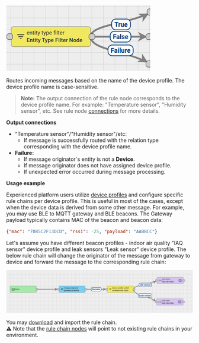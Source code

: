 ![image](/images/user-guide/rule-engine-2-0/nodes/filter-nodes/entity-type-filter-node.png)

Routes incoming messages based on the name of the device profile. The device profile name is case-sensitive.

> **Note:** The output connection of the rule node corresponds to the device profile name. For example: "Temperature sensor", "Humidity sensor", etc.
See rule node [connections](/docs/{{docsPrefix}}user-guide/rule-engine-2-0/overview/#rule-node-connection) for more details.

**Output connections**
* "Temperature sensor"/"Humidity sensor"/etc:
  * If message is successfully routed with the relation type corresponding with the device profile name.
* **Failure:**
  * If message originator`s entity is not a **Device**. 
  * If message originator does not have assigned device profile. 
  * If unexpected error occurred during message processing.

**Usage example**

Experienced platform users utilize [device profiles](/docs/{{docsPrefix}}user-guide/device-profiles/) and configure specific rule chains per device profile.
This is useful in most of the cases, except when the device data is derived from some other message.
For example, you may use BLE to MQTT gateway and BLE beacons. The Gateway payload typically contains MAC of the beacon and beacon data:

```json
{"mac": "7085C2F13DCD", "rssi": -25, "payload": "AABBCC"}
```

Let's assume you have different beacon profiles - indoor air quality "IAQ sensor" device profile and leak sensors "Leak sensor" device profile. 
The below rule chain will change the originator of the message from gateway to device and forward the message to the corresponding rule chain:

![image](/images/user-guide/rule-engine-2-0/nodes/device-profile-switch-chain.png)

You may [download](https://gist.github.com/ashvayka/f67f9415c625e8a2d12340e18248111f#file-device-profile-switch-example-json) and import the rule chain.   
⚠️ Note that the [rule chain nodes](/docs/{{docsPrefix}}user-guide/rule-engine-2-0/flow-nodes/#rule-chain-node) will point to not existing rule chains in your environment.
